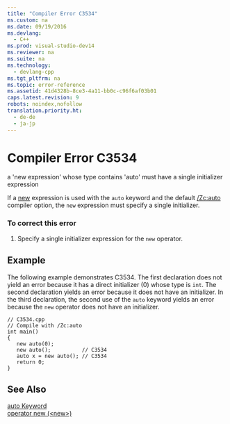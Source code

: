 ```yaml
---
title: "Compiler Error C3534"
ms.custom: na
ms.date: 09/19/2016
ms.devlang: 
  - C++
ms.prod: visual-studio-dev14
ms.reviewer: na
ms.suite: na
ms.technology: 
  - devlang-cpp
ms.tgt_pltfrm: na
ms.topic: error-reference
ms.assetid: 41d4328b-8ce3-4a11-bb0c-c96f6af03b01
caps.latest.revision: 9
robots: noindex,nofollow
translation.priority.ht: 
  - de-de
  - ja-jp
---
```

# Compiler Error C3534
a 'new expression' whose type contains 'auto' must have a single initializer expression  
  
 If a [new](../vs140/operator-new---new--.md) expression is used with the `auto` keyword and the default [/Zc:auto](../vs140/-Zc-auto--Deduce-Variable-Type-.md) compiler option, the `new` expression must specify a single initializer.  
  
### To correct this error  
  
1.  Specify a single initializer expression for the `new` operator.  
  
## Example  
 The following example demonstrates C3534. The first declaration does not yield an error because it has a direct initializer (0) whose type is `int`. The second declaration yields an error because it does not have an initializer. In the third declaration, the second use of the `auto` keyword yields an error because the `new` operator does not have an initializer.  
  
```  
// C3534.cpp  
// Compile with /Zc:auto  
int main()  
{  
   new auto(0);   
   new auto();          // C3534  
   auto x = new auto(); // C3534  
   return 0;  
}  
```  
  
## See Also  
 [auto Keyword](../vs140/auto-Keyword.md)   
 [operator new (<new\>)](../vs140/operator-new---new--.md)